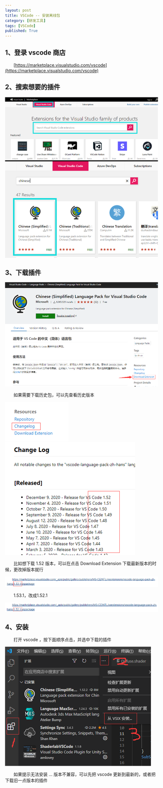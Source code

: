 ```yaml
---
layout: post
title: VSCode -- 安装离线包
category: [研发工具]
tags: [VSCode]
published: True
---
```



## 1、登录 vscode 商店

　　[https://marketplace.visualstudio.com/vscode](https://marketplace.visualstudio.com/vscode)



## 2、搜索想要的插件

<left><img src="/public/img/VSCode安装离线包/1.png"></left>
<br>
<left><img src="/public/img/VSCode安装离线包/2.png"></left>



## 3、下载插件

<left><img src="/public/img/VSCode安装离线包/3.png"></left>

　　如果需要下载历史包，可以先查看历史版本

<left><img src="/public/img/VSCode安装离线包/4.png"></left>
<br>
<left><img src="/public/img/VSCode安装离线包/5.png"></left>

　　比如想下载 1.52 版本，可以在点击 Download Extension 下载最新版本的时候，更改掉版本就行

<left><img src="/public/img/VSCode安装离线包/6.png"></left>

　　1.53.1，改成1.52.1

<left><img src="/public/img/VSCode安装离线包/7.png"></left>



## 4、安装

　　打开 vscode ，按下面顺序点击，并选中下载的插件

<left><img src="/public/img/VSCode安装离线包/8.png"></left>

　　如果提示无法安装 ... 版本不兼容，可以先把 vscode 更新到最新的，或者把下载旧一点版本的插件
